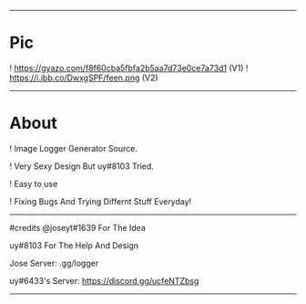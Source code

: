 
----------

# Pic
! https://gyazo.com/f8f60cba5fbfa2b5aa7d73e0ce7a73d1 (V1)
! https://i.ibb.co/DwxgSPF/feen.png (V2)

----------

# About
! Image Logger Generator Source.

! Very Sexy Design But uy#8103 Tried.

! Easy to use

! Fixing Bugs And Trying Differnt Stuff Everyday!

----------

#credits
@joseyt#1639 For The Idea 

uy#8103 For The Help And Design

Jose Server: .gg/logger

uy#6433's Server: https://discord.gg/ucfeNTZbsg

----------
